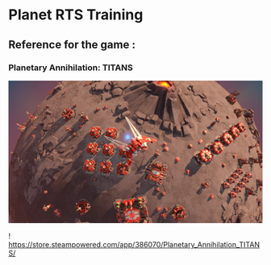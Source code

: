 # Planet RTS Training

## Reference for the game : 

### Planetary Annihilation: TITANS
![](Images/image_of_titan_the_game.jpg)

! https://store.steampowered.com/app/386070/Planetary_Annihilation_TITANS/
